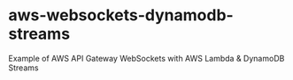 # aws-websockets-dynamodb-streams
Example of AWS API Gateway WebSockets with AWS Lambda &amp; DynamoDB Streams
